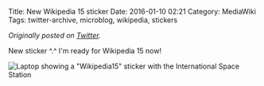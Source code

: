 Title: New Wikipedia 15 sticker
Date: 2016-01-10 02:21
Category: MediaWiki
Tags: twitter-archive, microblog, wikipedia, stickers

_Originally posted on [Twitter](https://web.archive.org/web/https://twitter.com/legoktm/status/686010064474275840)._

New sticker ^.^ I'm ready for Wikipedia 15 now!

![Laptop showing a "Wikipedia15" sticker with the International Space Station]({static}/images/20160110-twitter-686010064474275840-1.jpg)

